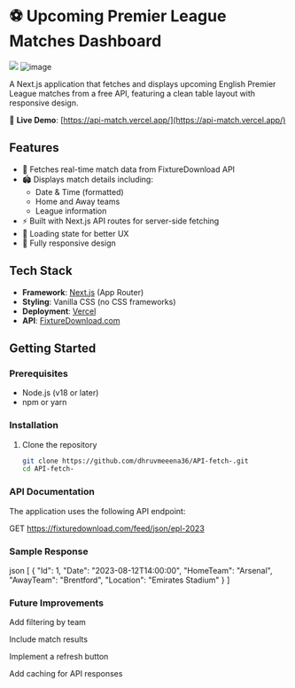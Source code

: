# ⚽ Upcoming Premier League Matches Dashboard

![](https://via.placeholder.com/800x400?text=Upcoming+Matches+Demo) 
![image](https://github.com/user-attachments/assets/982a5e1e-7e92-4b28-b025-5ed168e2a79b)


A Next.js application that fetches and displays upcoming English Premier League matches from a free API, featuring a clean table layout with responsive design.

🔗 **Live Demo**: [https://api-match.vercel.app/](https://api-match.vercel.app/)

## Features

- 📅 Fetches real-time match data from FixtureDownload API
- 🏟️ Displays match details including:
  - Date & Time (formatted)
  - Home and Away teams
  - League information
- ⚡ Built with Next.js API routes for server-side fetching
- 🔄 Loading state for better UX
- 📱 Fully responsive design

## Tech Stack

- **Framework**: [Next.js](https://nextjs.org/) (App Router)
- **Styling**: Vanilla CSS (no CSS frameworks)
- **Deployment**: [Vercel](https://vercel.com)
- **API**: [FixtureDownload.com](https://fixturedownload.com)

## Getting Started

### Prerequisites
- Node.js (v18 or later)
- npm or yarn

### Installation
1. Clone the repository
   ```bash
   git clone https://github.com/dhruvmeeena36/API-fetch-.git
   cd API-fetch-

### API Documentation
The application uses the following API endpoint:

GET https://fixturedownload.com/feed/json/epl-2023

### Sample Response
json
[
  {
    "Id": 1,
    "Date": "2023-08-12T14:00:00",
    "HomeTeam": "Arsenal",
    "AwayTeam": "Brentford",
    "Location": "Emirates Stadium"
  }
]

### Future Improvements
Add filtering by team

Include match results

Implement a refresh button

Add caching for API responses
